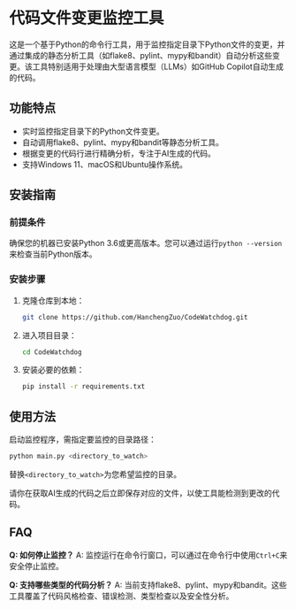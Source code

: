 # 代码文件变更监控工具

这是一个基于Python的命令行工具，用于监控指定目录下Python文件的变更，并通过集成的静态分析工具（如flake8、pylint、mypy和bandit）自动分析这些变更。该工具特别适用于处理由大型语言模型（LLMs）如GitHub Copilot自动生成的代码。

## 功能特点

- 实时监控指定目录下的Python文件变更。
- 自动调用flake8、pylint、mypy和bandit等静态分析工具。
- 根据变更的代码行进行精确分析，专注于AI生成的代码。
- 支持Windows 11、macOS和Ubuntu操作系统。

## 安装指南

### 前提条件

确保您的机器已安装Python 3.6或更高版本。您可以通过运行`python --version`来检查当前Python版本。

### 安装步骤

1. 克隆仓库到本地：
   ```bash
   git clone https://github.com/HanchengZuo/CodeWatchdog.git
   ```
2. 进入项目目录：
   ```bash
   cd CodeWatchdog
   ```
3. 安装必要的依赖：
   ```bash
   pip install -r requirements.txt
   ```

## 使用方法

启动监控程序，需指定要监控的目录路径：
```bash
python main.py <directory_to_watch>
```
替换`<directory_to_watch>`为您希望监控的目录。

请你在获取AI生成的代码之后立即保存对应的文件，以使工具能检测到更改的代码。

## FAQ

**Q: 如何停止监控？**
A: 监控运行在命令行窗口，可以通过在命令行中使用`Ctrl+C`来安全停止监控。

**Q: 支持哪些类型的代码分析？**
A: 当前支持flake8、pylint、mypy和bandit。这些工具覆盖了代码风格检查、错误检测、类型检查以及安全性分析。
